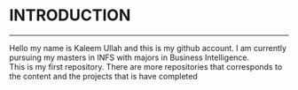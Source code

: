 # INTRODUCTION
---

Hello my name is Kaleem Ullah and this is my github account. I am currently pursuing my masters in INFS with majors in Business Intelligence.
<br>
This is my first repository. There are more repositories that corresponds to the content and the projects that is have completed
